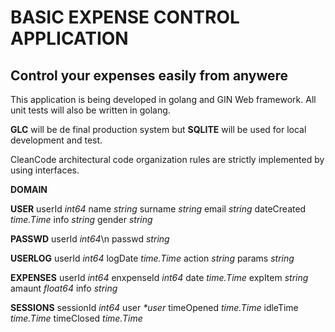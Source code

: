 # BASIC EXPENSE CONTROL APPLICATION
## Control your expenses easily from anywere

This application is being developed in golang and GIN Web framework. All unit tests will also be written 
in golang. 

**GLC** will be de final production system but **SQLITE** will be used for local development and test.

CleanCode architectural code organization rules are strictly implemented by using interfaces.

**DOMAIN**

__USER__
userId _int64_
name _string_
surname _string_
email _string_
dateCreated _time.Time_
info _string_
gender _string_

__PASSWD__
userId _int64_\n
passwd _string_

__USERLOG__
userId _int64_
logDate _time.Time_
action _string_
params _string_

__EXPENSES__
userId _int64_
enxpenseId _int64_
date _time.Time_
expItem _string_
amaunt _float64_
info _string_

__SESSIONS__
sessionId _int64_
user _*user_
timeOpened _time.Time_
idleTime _time.Time_
timeClosed _time.Time_

